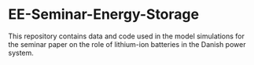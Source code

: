# EE-Seminar-Energy-Storage
This repository contains data and code used in the model simulations for the seminar paper on the role of lithium-ion batteries in the Danish power system.
